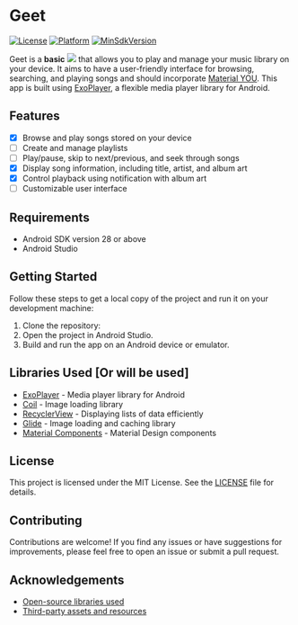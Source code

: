 # Geet

[![License](https://img.shields.io/badge/License-MIT-blue.svg)](https://opensource.org/licenses/MIT)
[![Platform](https://img.shields.io/badge/Platform-Android-green.svg)](https://developer.android.com/)
[![MinSdkVersion](https://img.shields.io/badge/MinSdkVersion-28-blue.svg)](https://developer.android.com/guide/topics/manifest/uses-sdk-element.html#min)

Geet is a **basic** ![](https://img.shields.io/badge/Music_Player-8A2BE2) that allows you to play and manage your music library on your device.
It aims to have a user-friendly interface for browsing, searching, and playing songs and should incorporate [Material YOU]().
This app is built using [ExoPlayer](https://exoplayer.dev/), a flexible media player library for Android.

## Features

- [X] Browse and play songs stored on your device
- [ ] Create and manage playlists
- [ ] Play/pause, skip to next/previous, and seek through songs
- [X] Display song information, including title, artist, and album art
- [X] Control playback using notification with album art
- [ ] Customizable user interface

## Requirements

- Android SDK version 28 or above
- Android Studio

## Getting Started

Follow these steps to get a local copy of the project and run it on your development machine:

1. Clone the repository:
2. Open the project in Android Studio.
3. Build and run the app on an Android device or emulator.

## Libraries Used [Or will be used]

- [ExoPlayer](https://exoplayer.dev/) - Media player library for Android
- [Coil](https://coil-kt.github.io/coil/) - Image loading library
- [RecyclerView](https://developer.android.com/guide/topics/ui/layout/recyclerview) - Displaying lists of data efficiently
- [Glide](https://bumptech.github.io/glide/) - Image loading and caching library
- [Material Components](https://github.com/material-components/material-components-android) - Material Design components

## License

This project is licensed under the MIT License. See the [LICENSE](LICENSE) file for details.

## Contributing

Contributions are welcome! If you find any issues or have suggestions for improvements, please feel free to open an issue or submit a pull request.

## Acknowledgements

- [Open-source libraries used](#libraries-used)
- [Third-party assets and resources](#acknowledgements)
